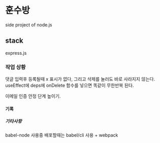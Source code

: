 # 훈수방

side project of node.js

## stack

express.js

### 작업 상황

댓글 입력후 등록될때 x 표시가 없다, 그리고 삭제를 눌러도 바로 사라지지 않는다. useEffect에 deps에 onDelete 함수를
넣으면 똑같이 무한반복 된다.

이메일 인증 안정 단계 높이기.

#### 기록

##### 기타사항

babel-node 사용중
배포할때는 babel/cli 사용 + webpack
